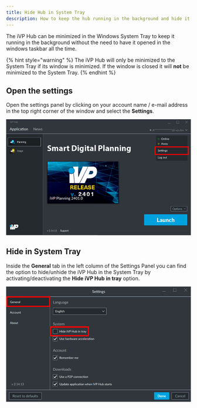 ```yaml
---
title: Hide Hub in System Tray
description: How to keep the hub running in the background and hide it with an icon in the Windows System Tray.
---
```


The iVP Hub can be minimized in the Windows System Tray to keep it running in the background without the need to have it opened in the windows taskbar all the time.

{% hint style="warning" %}
The iVP Hub will only be minimized to the System Tray if its window is minimized. If the window is closed it will **not** be minimized to the System Tray.
{% endhint %}

## Open the settings

Open the settings panel by clicking on your account name / e-mail address in the top right corner of the window and select the __Settings__.

![Open the settings](../../../.gitbook/assets/hub_settings.png)

## Hide in System Tray

Inside the __General__ tab in the left column of the Settings Panel you can find the option to hide/unhide the iVP Hub in the System Tray by activating/deactivating the __Hide iVP Hub in tray__ option.

![Hide in System Tray](../../../.gitbook/assets/hub_system_tray.png)
